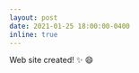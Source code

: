 ```yaml
---
layout: post
date: 2021-01-25 18:00:00-0400
inline: true
---
```


Web site created! :sparkles: :smile:
